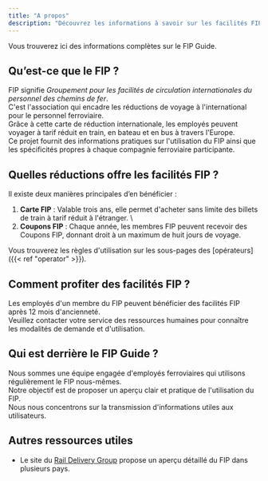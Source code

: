 ```yaml
---
title: "A propos"
description: "Découvrez les informations à savoir sur les facilités FIP et comment les utiliser."
---
```


Vous trouverez ici des informations complètes sur le FIP Guide.

## Qu’est-ce que le FIP ?

FIP signifie _Groupement pour les facilités de circulation internationales du personnel des chemins de fer_. \
C'est l'association qui encadre les réductions de voyage à l'international pour le personnel ferroviaire. \
Grâce à cette carte de réduction internationale, les employés peuvent voyager à tarif réduit en train, en bateau et en bus à travers l'Europe. \
Ce projet fournit des informations pratiques sur l'utilisation du FIP ainsi que les spécificités propres à chaque compagnie ferroviaire participante.

## Quelles réductions offre les facilités FIP ?

Il existe deux manières principales d’en bénéficier :

1. **Carte FIP** : Valable trois ans, elle permet d'acheter sans limite des billets de train à tarif réduit à l'étranger. \
2. **Coupons FIP** : Chaque année, les membres FIP peuvent recevoir des Coupons FIP, donnant droit à un maximum de huit jours de voyage.

Vous trouverez les règles d'utilisation sur les sous-pages des [opérateurs]({{< ref "operator" >}}).

## Comment profiter des facilités FIP ?

Les employés d'un membre du FIP peuvent bénéficier des facilités FIP après 12 mois d'ancienneté. \
Veuillez contacter votre service des ressources humaines pour connaître les modalités de demande et d'utilisation.

## Qui est derrière le FIP Guide ?

Nous sommes une équipe engagée d'employés ferroviaires qui utilisons régulièrement le FIP nous-mêmes. \
Notre objectif est de proposer un aperçu clair et pratique de l'utilisation du FIP. \
Nous nous concentrons sur la transmission d'informations utiles aux utilisateurs.

## Autres ressources utiles

- Le site du [Rail Delivery Group](https://www.raildeliverygroup.com/rst/europe-and-fip.html) propose un aperçu détaillé du FIP dans plusieurs pays.
